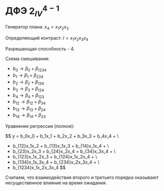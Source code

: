 # ДФЭ $2^{4-1}_{IV}$

Генератор плана: $x_4 = x_1x_2x_3$

Определяющий контраст: $I = x_1x_2x_3x_4$

Разрешающая способность - 4.

Схема смешивания:

- $b_0 \longrightarrow \beta_0 + \beta_{1234}$
- $b_1 \longrightarrow \beta_1 + \beta_{234}$
- $b_2 \longrightarrow \beta_2 + \beta_{134}$
- $b_3 \longrightarrow \beta_3 + \beta_{124}$
- $b_4 \longrightarrow \beta_4 + \beta_{123}$
- $b_{12} \longrightarrow \beta_{12} + \beta_{34}$
- $b_{13} \longrightarrow \beta_{13} + \beta_{24}$
- $b_{14} \longrightarrow \beta_{14} + \beta_{23}$

Уравнение регрессии (полное):

$$
y = b_0x_0 + b_1x_1 + b_2x_2 + b_3x_3 + b_4x_4 + \\
+ b_{12}x_1x_2 + b_{13}x_1x_3 + b_{14}x_1x_4 + \\
+ b_{23}x_2x_3 + b_{24}x_2x_4 + b_{34}x_3x_4 + \\
+ b_{123}x_1x_2x_3 + b_{124}x_1x_2x_4 + \\
+ b_{134}x_1x_3x_4 + b_{234}x_2x_3x_4 + \\
+ b_{1234}x_1x_2x_3x_4
$$

Cчитаем, что взаимодействия второго и третьего порядка оказывают несущественное влияние на время ожидания.

